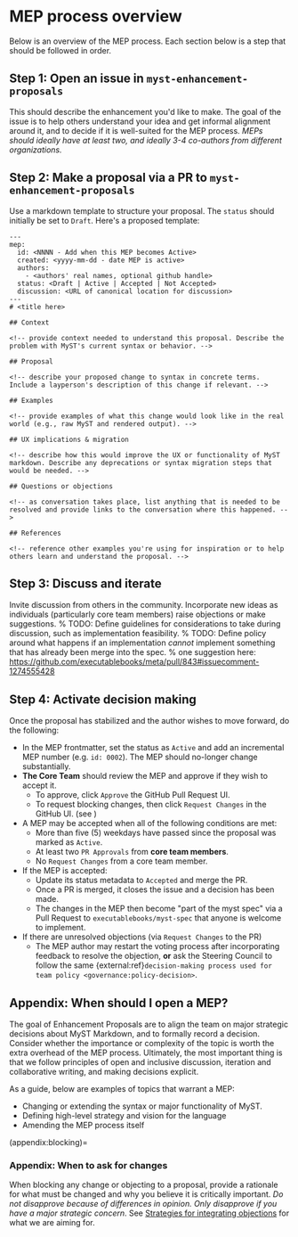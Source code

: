 # MEP process overview

Below is an overview of the MEP process.
Each section below is a step that should be followed in order.

## Step 1: Open an issue in `myst-enhancement-proposals`

This should describe the enhancement you'd like to make.
The goal of the issue is to help others understand your idea and get informal alignment around it, and to decide if it is well-suited for the MEP process.
_MEPs should ideally have at least two, and ideally 3-4 co-authors from different organizations._

## Step 2: Make a proposal via a PR to `myst-enhancement-proposals`

Use a markdown template to structure your proposal. The `status` should initially be set to `Draft`. Here's a proposed template:

```
---
mep:
  id: <NNNN - Add when this MEP becomes Active>
  created: <yyyy-mm-dd - date MEP is active>
  authors:
    - <authors' real names, optional github handle>
  status: <Draft | Active | Accepted | Not Accepted>
  discussion: <URL of canonical location for discussion>
---
# <title here>

## Context

<!-- provide context needed to understand this proposal. Describe the problem with MyST's current syntax or behavior. -->

## Proposal

<!-- describe your proposed change to syntax in concrete terms. Include a layperson's description of this change if relevant. -->

## Examples

<!-- provide examples of what this change would look like in the real world (e.g., raw MyST and rendered output). -->

## UX implications & migration

<!-- describe how this would improve the UX or functionality of MyST markdown. Describe any deprecations or syntax migration steps that would be needed. -->

## Questions or objections

<!-- as conversation takes place, list anything that is needed to be resolved and provide links to the conversation where this happened. -->

## References

<!-- reference other examples you're using for inspiration or to help others learn and understand the proposal. -->
```
## Step 3: Discuss and iterate

Invite discussion from others in the community. Incorporate new ideas as individuals (particularly core team members) raise objections or make suggestions.
% TODO: Define guidelines for considerations to take during discussion, such as implementation feasibility.
% TODO: Define policy around what happens if an implementation _cannot_ implement something that has already been merge into the spec.
% one suggestion here: https://github.com/executablebooks/meta/pull/843#issuecomment-1274555428

## Step 4: Activate decision making

Once the proposal has stabilized and the author wishes to move forward, do the following:

- In the MEP frontmatter, set the status as `Active` and add an incremental MEP number (e.g. `id: 0002`). The MEP should no-longer change substantially.
- **The Core Team** should review the MEP and approve if they wish to accept it.
  - To approve, click `Approve` the GitHub Pull Request UI.
  - To request blocking changes, then click `Request Changes` in the GitHub UI. (see [](#appendix:blocking))
- A MEP may be accepted when all of the following conditions are met:
  - More than five (5) weekdays have passed since the proposal was marked as `Active`.
  - At least two `PR Approvals` from **core team members**.
  - No `Request Changes` from a core team member.
- If the MEP is accepted:
  - Update its status metadata to `Accepted` and merge the PR.
  - Once a PR is merged, it closes the issue and a decision has been made.
  - The changes in the MEP then become "part of the myst spec" via a Pull Request to `executablebooks/myst-spec` that anyone is welcome to implement.
- If there are unresolved objections (via `Request Changes` to the PR)
  - The MEP author may restart the voting process after incorporating feedback to resolve the objection, **or** ask the Steering Council to follow the same {external:ref}`decision-making process used for team policy <governance:policy-decision>`.

## Appendix: When should I open a MEP?

The goal of Enhancement Proposals are to align the team on major strategic decisions about MyST Markdown, and to formally record a decision.
Consider whether the importance or complexity of the topic is worth the extra overhead of the MEP process.
Ultimately, the most important thing is that we follow principles of open and inclusive discussion, iteration and collaborative writing, and making decisions explicit.

As a guide, below are examples of topics that warrant a MEP:

- Changing or extending the syntax or major functionality of MyST.
- Defining high-level strategy and vision for the language
- Amending the MEP process itself

(appendix:blocking)=
### Appendix: When to ask for changes

When blocking any change or objecting to a proposal, provide a rationale for what must be changed and why you believe it is critically important. _Do not disapprove because of differences in opinion. Only disapprove if you have a major strategic concern_. See [Strategies for integrating objections](https://www.sociocracyforall.org/strategies-for-integrating-objections/) for what we are aiming for.